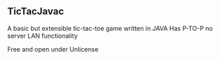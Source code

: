  TicTacJavac
---
A basic but extensible tic-tac-toe game written in JAVA
Has P-TO-P no server LAN functionality

Free and open under Unlicense
